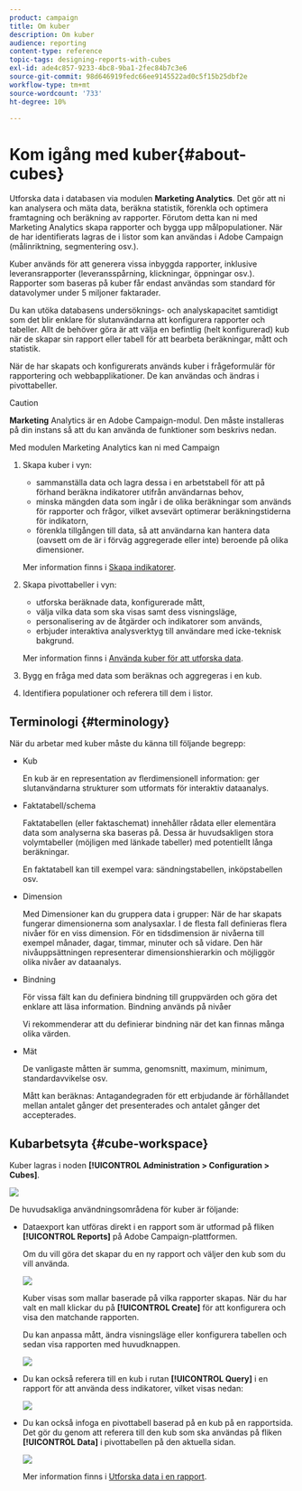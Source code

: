 ```yaml
---
product: campaign
title: Om kuber
description: Om kuber
audience: reporting
content-type: reference
topic-tags: designing-reports-with-cubes
exl-id: ade4c857-9233-4bc8-9ba1-2fec84b7c3e6
source-git-commit: 98d646919fedc66ee9145522ad0c5f15b25dbf2e
workflow-type: tm+mt
source-wordcount: '733'
ht-degree: 10%

---
```


# Kom igång med kuber{#about-cubes}

Utforska data i databasen via modulen **Marketing Analytics**. Det gör att ni kan analysera och mäta data, beräkna statistik, förenkla och optimera framtagning och beräkning av rapporter. Förutom detta kan ni med Marketing Analytics skapa rapporter och bygga upp målpopulationer. När de har identifierats lagras de i listor som kan användas i Adobe Campaign (målinriktning, segmentering osv.).

Kuber används för att generera vissa inbyggda rapporter, inklusive leveransrapporter (leveransspårning, klickningar, öppningar osv.). Rapporter som baseras på kuber får endast användas som standard för datavolymer under 5 miljoner faktarader.

Du kan utöka databasens undersöknings- och analyskapacitet samtidigt som det blir enklare för slutanvändarna att konfigurera rapporter och tabeller. Allt de behöver göra är att välja en befintlig (helt konfigurerad) kub när de skapar sin rapport eller tabell för att bearbeta beräkningar, mått och statistik.

När de har skapats och konfigurerats används kuber i frågeformulär för rapportering och webbapplikationer. De kan användas och ändras i pivottabeller.

>[!CAUTION]
>
>**Marketing** Analytics är en Adobe Campaign-modul. Den måste installeras på din instans så att du kan använda de funktioner som beskrivs nedan.

Med modulen Marketing Analytics kan ni med Campaign

1. Skapa kuber i vyn:

   * sammanställa data och lagra dessa i en arbetstabell för att på förhand beräkna indikatorer utifrån användarnas behov,
   * minska mängden data som ingår i de olika beräkningar som används för rapporter och frågor, vilket avsevärt optimerar beräkningstiderna för indikatorn,
   * förenkla tillgången till data, så att användarna kan hantera data (oavsett om de är i förväg aggregerade eller inte) beroende på olika dimensioner.

   Mer information finns i [Skapa indikatorer](../../reporting/using/creating-indicators.md).

1. Skapa pivottabeller i vyn:

   * utforska beräknade data, konfigurerade mått,
   * välja vilka data som ska visas samt dess visningsläge,
   * personalisering av de åtgärder och indikatorer som används,
   * erbjuder interaktiva analysverktyg till användare med icke-teknisk bakgrund.

   Mer information finns i [Använda kuber för att utforska data](../../reporting/using/using-cubes-to-explore-data.md).

1. Bygg en fråga med data som beräknas och aggregeras i en kub.
1. Identifiera populationer och referera till dem i listor.

## Terminologi {#terminology}

När du arbetar med kuber måste du känna till följande begrepp:

* Kub

   En kub är en representation av flerdimensionell information: ger slutanvändarna strukturer som utformats för interaktiv dataanalys.

* Faktatabell/schema

   Faktatabellen (eller faktaschemat) innehåller rådata eller elementära data som analyserna ska baseras på. Dessa är huvudsakligen stora volymtabeller (möjligen med länkade tabeller) med potentiellt långa beräkningar.

   En faktatabell kan till exempel vara: sändningstabellen, inköpstabellen osv.

* Dimension

   Med Dimensioner kan du gruppera data i grupper: När de har skapats fungerar dimensionerna som analysaxlar. I de flesta fall definieras flera nivåer för en viss dimension. För en tidsdimension är nivåerna till exempel månader, dagar, timmar, minuter och så vidare. Den här nivåuppsättningen representerar dimensionshierarkin och möjliggör olika nivåer av dataanalys.

* Bindning

   För vissa fält kan du definiera bindning till gruppvärden och göra det enklare att läsa information. Bindning används på nivåer

   Vi rekommenderar att du definierar bindning när det kan finnas många olika värden.

* Mät

   De vanligaste måtten är summa, genomsnitt, maximum, minimum, standardavvikelse osv.

   Mått kan beräknas: Antagandegraden för ett erbjudande är förhållandet mellan antalet gånger det presenterades och antalet gånger det accepterades.

## Kubarbetsyta {#cube-workspace}

Kuber lagras i noden **[!UICONTROL Administration > Configuration > Cubes]**.

![](assets/s_advuser_cube_node.png)

De huvudsakliga användningsområdena för kuber är följande:

* Dataexport kan utföras direkt i en rapport som är utformad på fliken **[!UICONTROL Reports]** på Adobe Campaign-plattformen.

   Om du vill göra det skapar du en ny rapport och väljer den kub som du vill använda.

   ![](assets/cube_create_new.png)

   Kuber visas som mallar baserade på vilka rapporter skapas. När du har valt en mall klickar du på **[!UICONTROL Create]** för att konfigurera och visa den matchande rapporten.

   Du kan anpassa mått, ändra visningsläge eller konfigurera tabellen och sedan visa rapporten med huvudknappen.

   ![](assets/cube_display_new.png)

* Du kan också referera till en kub i rutan **[!UICONTROL Query]** i en rapport för att använda dess indikatorer, vilket visas nedan:

   ![](assets/s_advuser_query_using_a_cube.png)

* Du kan också infoga en pivottabell baserad på en kub på en rapportsida. Det gör du genom att referera till den kub som ska användas på fliken **[!UICONTROL Data]** i pivottabellen på den aktuella sidan.

   ![](assets/s_advuser_cube_in_report.png)

   Mer information finns i [Utforska data i en rapport](../../reporting/using/using-cubes-to-explore-data.md#exploring-the-data-in-a-report).

